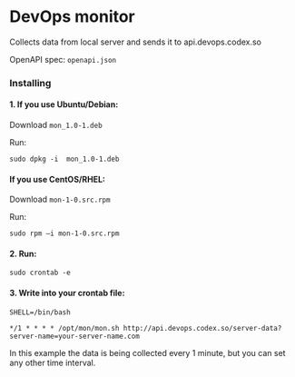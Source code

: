 # DevOps monitor

Collects data from local server and sends it to api.devops.codex.so

OpenAPI spec: `openapi.json`

### Installing

#### 1. If you use Ubuntu/Debian:

Download `mon_1.0-1.deb`

Run:

```shell
sudo dpkg -i  mon_1.0-1.deb
``` 

#### If you use CentOS/RHEL:

Download `mon-1-0.src.rpm`

Run:

```shell
sudo rpm –i mon-1-0.src.rpm
```

#### 2. Run:

```shell
sudo crontab -e 
```

#### 3. Write into your crontab file:

```shell
SHELL=/bin/bash

*/1 * * * * /opt/mon/mon.sh http://api.devops.codex.so/server-data?server-name=your-server-name.com
```
In this example the data is being collected every 1 minute, but you can set any other time interval.
